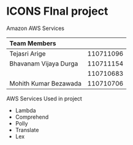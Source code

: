 # ICONS FInal project
Amazon AWS Services

|Team Members||
|:-|:-|
|Tejasri Arige|110711096|
|Bhavanam Vijaya Durga|110711154|
||110710683|
|Mohith Kumar Bezawada|110710706|

AWS Services Used in project
* Lambda
* Comprehend
* Polly
* Translate
* Lex
